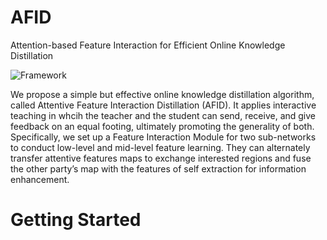 # AFID
Attention-based Feature Interaction for Efficient Online Knowledge Distillation 



![Framework](https://github.com/deeplearning-distillation/AFID/blob/main/images/AFID.emf)

We propose a simple but effective online knowledge distillation algorithm, called Attentive Feature Interaction Distillation (AFID). It applies interactive teaching in whcih the
teacher and the student can send, receive, and give feedback on an equal footing, ultimately promoting the generality of both. Specifically, we set up a Feature Interaction Module for two sub-networks to conduct low-level and mid-level feature learning. They can alternately transfer attentive features maps to exchange interested regions and fuse the other party’s map with the features of self extraction for information enhancement.





# Getting Started

